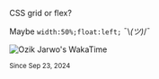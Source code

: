 CSS grid or flex?

Maybe `width:50%;float:left;` ¯\\_(ツ)_/¯

![Ozik Jarwo's WakaTime](https://github-readme-stats.vercel.app/api/wakatime?username=OzikPutraJarwo&layout=compact&custom_title=Ozik%20Jarwo%27s%20Stats)

<sup>Since Sep 23, 2024</sup>

